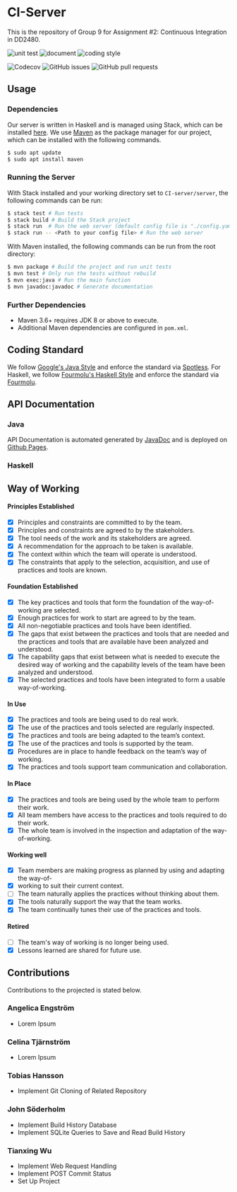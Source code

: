 # CI-Server

This is the repository of Group 9 for Assignment #2: Continuous Integration in DD2480.

![unit test](https://github.com/TerenceNg03/CI-Server/actions/workflows/test.yml/badge.svg)
![document](https://github.com/TerenceNg03/CI-Server/actions/workflows/docs.yml/badge.svg)
![coding style](https://github.com/TerenceNg03/CI-Server/actions/workflows/style.yml/badge.svg)

![Codecov](https://img.shields.io/codecov/c/github/TerenceNg03/CI-Server)
![GitHub issues](https://img.shields.io/github/issues/TerenceNg03/CI-Server)
![GitHub pull requests](https://img.shields.io/github/issues-pr/TerenceNg03/CI-Server)

## Usage

### Dependencies

Our server is written in Haskell and is managed using Stack, which can be installed [here](https://docs.haskellstack.org/en/stable/). We use [Maven](https://maven.apache.org/) as the package manager for our project, which can be installed with the following commands.

```sh
$ sudo apt update
$ sudo apt install maven
```

### Running the Server

With Stack installed and your working directory set to `CI-server/server`, the following commands can be run:

```sh
$ stack test # Run tests
$ stack build # Build the Stack project
$ stack run  # Run the web server (default config file is "./config.yaml")
$ stack run -- <Path to your config file> # Run the web server
```

With Maven installed, the following commands can be run from the root directory:

```sh
$ mvn package # Build the project and run unit tests
$ mvn test # Only run the tests without rebuild
$ mvn exec:java # Run the main function
$ mvn javadoc:javadoc # Generate documentation
```

### Further Dependencies

- Maven 3.6+ requires JDK 8 or above to execute.
- Additional Maven dependencies are configured in `pom.xml`.

## Coding Standard

We follow [Google's Java Style](https://github.com/diffplug/spotless/tree/main/plugin-maven#google-java-format) and enforce the standard via [Spotless](https://github.com/diffplug/spotless). For Haskell, we follow [Fourmolu's Haskell Style](https://fourmolu.github.io/) and enforce the standard via [Fourmolu](https://hackage.haskell.org/package/fourmolu).

## API Documentation

### Java

API Documentation is automated generated by [JavaDoc](https://docs.oracle.com/javase/8/docs/technotes/tools/windows/javadoc.html) and is deployed on [Github Pages](https://terenceng03.github.io/CI-Server/project-reports.html).

### Haskell

## Way of Working

#### Principles Established

- [x] Principles and constraints are committed to by the team.
- [x] Principles and constraints are agreed to by the stakeholders.
- [x] The tool needs of the work and its stakeholders are agreed.
- [x] A recommendation for the approach to be taken is available.
- [x] The context within which the team will operate is understood.
- [x] The constraints that apply to the selection, acquisition, and use of practices and tools are known.

#### Foundation Established

- [x] The key practices and tools that form the foundation of the way-of-working are selected.
- [x] Enough practices for work to start are agreed to by the team.
- [x] All non-negotiable practices and tools have been identified.
- [x] The gaps that exist between the practices and tools that are needed and the practices and tools that are available have been analyzed and understood.
- [x] The capability gaps that exist between what is needed to execute the desired way of working and the capability levels of the team have been analyzed and understood.
- [x] The selected practices and tools have been integrated to form a usable way-of-working.

#### In Use

- [x] The practices and tools are being used to do real work.
- [x] The use of the practices and tools selected are regularly inspected.
- [x] The practices and tools are being adapted to the team’s context.
- [x] The use of the practices and tools is supported by the team.
- [x] Procedures are in place to handle feedback on the team’s way of working.
- [x] The practices and tools support team communication and collaboration.

#### In Place

- [x] The practices and tools are being used by the whole team to perform their work.
- [x] All team members have access to the practices and tools required to do their work.
- [x] The whole team is involved in the inspection and adaptation of the way-of-working.

#### Working well

- [x] Team members are making progress as planned by using and adapting the way-of-
- [x] working to suit their current context.
- [ ] The team naturally applies the practices without thinking about them.
- [x] The tools naturally support the way that the team works.
- [x] The team continually tunes their use of the practices and tools.

#### Retired

- [ ] The team's way of working is no longer being used.
- [x] Lessons learned are shared for future use.

## Contributions

Contributions to the projected is stated below.

### Angelica Engström

- Lorem Ipsum

### Celina Tjärnström

- Lorem Ipsum

### Tobias Hansson

- Implement Git Cloning of Related Repository

### John Söderholm

- Implement Build History Database
- Implement SQLite Queries to Save and Read Build History

### Tianxing Wu

- Implement Web Request Handling
- Implement POST Commit Status
- Set Up Project
